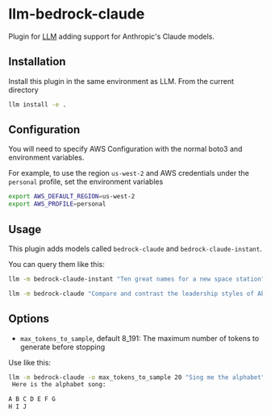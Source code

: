 # llm-bedrock-claude

Plugin for [LLM](https://llm.datasette.io/) adding support for Anthropic's Claude models.

## Installation

Install this plugin in the same environment as LLM. From the current directory
```bash
llm install -e .
```
## Configuration

You will need to specify AWS Configuration with the normal boto3 and environment variables.

For example, to use the region `us-west-2` and AWS credentials under the `personal` profile, set the environment variables

```bash
export AWS_DEFAULT_REGION=us-west-2
export AWS_PROFILE=personal
```

## Usage

This plugin adds models called `bedrock-claude` and `bedrock-claude-instant`.

You can query them like this:

```bash
llm -m bedrock-claude-instant "Ten great names for a new space station"
```

```bash
llm -m bedrock-claude "Compare and contrast the leadership styles of Abraham Lincoln and Boris Johnson."
```

## Options

- `max_tokens_to_sample`, default 8_191: The maximum number of tokens to generate before stopping

Use like this:
```bash
llm -m bedrock-claude -o max_tokens_to_sample 20 "Sing me the alphabet"
 Here is the alphabet song:

A B C D E F G
H I J
```
